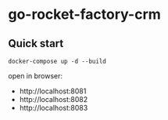 # go-rocket-factory-crm

## Quick start

```console
docker-compose up -d --build
```

open in browser: 
* http://localhost:8081
* http://localhost:8082
* http://localhost:8083
